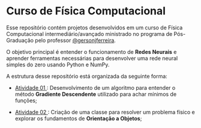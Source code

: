 # Curso de Física Computacional

Esse repositório contém projetos desenvolvidos em um curso de Física Computacional intermediário/avançado ministrado no programa de Pós-Graduação pelo professor [@gersonjferreira](https://github.com/gersonjferreira).

O objetivo principal é entender o funcionamento de **Redes Neurais** e aprender ferramentas necessárias para desenvolver uma rede neural simples do zero usando Python e NumPy.

A estrutura desse repositório está organizada da seguinte forma:

* [Atividade 01 ](Atividade-1) : Desenvolvimento de um algoritmo para entender o método **Gradiente Descendente** utilizado para achar mínimos de funções;

* [Atividade 02 ](Atividade-2) : Criação de uma classe para resolver um problema físico e explorar os fundamentos de **Orientação a Objetos**;
